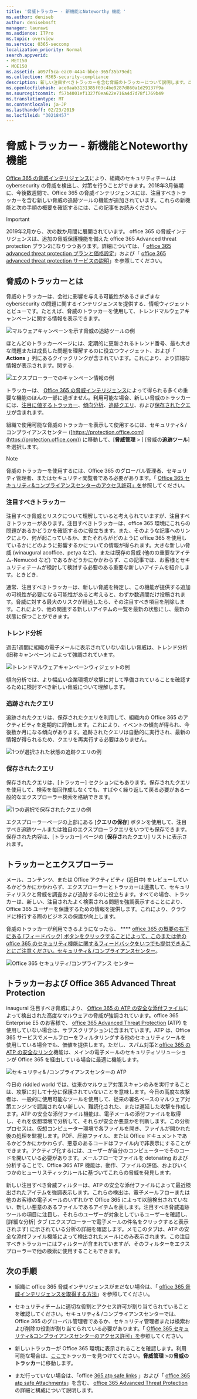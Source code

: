 ```yaml
---
title: '脅威トラッカー - 新機能とNoteworthy 機能 '
ms.author: deniseb
author: denisebmsft
manager: laurawi
ms.audience: ITPro
ms.topic: overview
ms.service: O365-seccomp
localization_priority: Normal
search.appverid:
- MET150
- MOE150
ms.assetid: a097f5ca-eac0-44a4-bbce-365f35b79ed1
ms.collection: M365-security-compliance
description: 新しい注目すべきトラッカーを含む脅威のトラッカーについて説明します。これにより、組織はセキュリティ上の問題に常に役立てることができます。
ms.openlocfilehash: ace0aab3131385f03c4be9287d860a1d29137f9a
ms.sourcegitcommit: f57b4001ef1327f0ea622e716a4d7d78f1769b49
ms.translationtype: MT
ms.contentlocale: ja-JP
ms.lasthandoff: 02/23/2019
ms.locfileid: "30218457"
---
```

# <a name="threat-trackers---new-and-noteworthy"></a>脅威トラッカー - 新機能とNoteworthy 機能 

[Office 365 の脅威インテリジェンス](office-365-ti.md)により、組織のセキュリティチームは cybersecurity の脅威を検出し、対策を行うことができます。2018年3月後期に、今後数週間で、Office 365 の脅威インテリジェンスには、注目すべきトラッカーを含む新しい脅威の追跡ツールの機能が追加されています。これらの新機能と次の手順の概要を確認するには、この記事をお読みください。 

> [!IMPORTANT]
> 2019年2月から、次の数か月間に展開されています。 office 365 の脅威インテリジェンスは、追加の脅威保護機能を備えた office 365 Advanced threat protection プラン2になりつつあります。詳細については、「 [office 365 advanced threat protection プランと価格設定](https://products.office.com/exchange/advance-threat-protection)」および「 [office 365 advanced threat protection サービスの説明](https://docs.microsoft.com/office365/servicedescriptions/office-365-advanced-threat-protection-service-description)」を参照してください。
  
## <a name="what-are-threat-trackers"></a>脅威のトラッカーとは

脅威のトラッカーは、会社に影響を与える可能性があるさまざまな cybersecurity の問題に関するインテリジェンスを提供する、情報ウィジェットとビューです。たとえば、脅威のトラッカーを使用して、トレンドマルウェアキャンペーンに関する情報を表示できます。
  
![マルウェアキャンペーンを示す脅威の追跡ツールの例](media/a883b5ac-8e2b-469a-90e0-f8ad39bb63b7.png)
  
ほとんどのトラッカーページには、定期的に更新されるトレンド番号、最も大きな問題または成長した問題を理解するのに役立つウィジェット、および「 **Actions** 」列にあるクイックリンクが含まれています。これにより、より詳細な情報が表示されます。関する. 
  
![エクスプローラーでのキャンペーン情報の例](media/e426f220-fdcb-4dd9-99a2-db97dbcf71d5.png)
  
トラッカーは、 [Office 365 の脅威インテリジェンス](office-365-ti.md)によって得られる多くの重要な機能のほんの一部に過ぎません。利用可能な場合、新しい脅威のトラッカーには、[注目に値するトラッカー](threat-trackers.md#notey)、[傾向分析](threat-trackers.md#trending)、[追跡クエリ](threat-trackers.md#trackedq)、および[保存されたクエリ](threat-trackers.md#savedq)が含まれます。
  
組織で使用可能な脅威のトラッカーを表示して使用するには、セキュリティ&amp; /コンプライアンスセンター ([https://protection.office.com](https://protection.office.com)) に移動して、[**脅威管理** \> ] [脅威の**追跡ツール**] を選択します。
  
> [!NOTE]
> 脅威のトラッカーを使用するには、Office 365 のグローバル管理者、セキュリティ管理者、またはセキュリティ閲覧者である必要があります。「 [Office 365 セキュリティ&amp;コンプライアンスセンターのアクセス許可」を](permissions-in-the-security-and-compliance-center.md)参照してください。 
  
### <a name="noteworthy-trackers"></a>注目すべきトラッカー

注目すべき脅威とリスクについて理解していると考えられていますが、注目すべきトラッカーがあります。注目すべきトラッカーは、office 365 環境にこれらの問題があるかどうかを確認するのに役立ちます。また、そのような記事へのリンクにより、何が起こっているか、またそれらがどのように office 365 を使用しているかにどのように影響するかについての情報が得られます。大きな新しい脅威 (winaugural acoffice、petya など)、または既存の脅威 (他のの重要なアイテム-Nemucod など) であるかどうかにかかわらず、この記事では、お客様とセキュリティチームが検討して検討する必要のある重要な新しいアイテムを紹介します。ときどき.
  
通常、注目すべきトラッカーは、新しい脅威を特定し、この機能が提供する追加の可視性が必要になる可能性があると考えると、わずか数週間だけ投稿されます。脅威に対する最大のリスクが経過したら、その注目すべき項目を削除します。これにより、他の関連する新しいアイテムの一覧を最新の状態にし、最新の状態に保つことができます。
  
### <a name="trending-trackers"></a>トレンド分析

過去1週間に組織の電子メールに表示されていない新しい脅威は、トレンド分析 (旧称キャンペーン) によって強調されています。
  
![トレンドマルウェアキャンペーンウィジェットの例](media/d2ccc1a0-2a1d-4e36-99b5-6766c207772f.png)
  
傾向分析では、より幅広い企業環境が攻撃に対して準備されていることを確認するために検討すべき新しい脅威について理解します。
  
### <a name="tracked-queries"></a>追跡されたクエリ

追跡されたクエリは、保存されたクエリを利用して、組織内の Office 365 のアクティビティを定期的に評価します。これにより、イベントの傾向が得られ、今後数か月になる傾向があります。追跡されたクエリは自動的に実行され、最新の情報が得られるため、クエリを再実行する必要はありません。
  
![1つが選択された状態の追跡クエリの例](media/0c556174-06eb-4ae5-b32a-5ff76b9e4f13.png)
  
### <a name="saved-queries"></a>保存されたクエリ

保存されたクエリは、[トラッカー] セクションにもあります。保存されたクエリを使用して、検索を毎回作成しなくても、すばやく繰り返して戻る必要がある一般的なエクスプローラー検索を格納できます。
  
![1つの選択で保存されたクエリの例](media/188cf3ff-58f1-41ea-81aa-76158d8f40c3.png)
  
エクスプローラーページの上部にある [**クエリの保存**] ボタンを使用して、注目すべき追跡ツールまたは独自のエクスプローラクエリをいつでも保存できます。保存された内容は、[トラッカー] ページの [**保存さ**れたクエリ] リストに表示されます。 
  
## <a name="trackers-and-explorer"></a>トラッカーとエクスプローラー

メール、コンテンツ、または Office アクティビティ (近日中) をレビューしているかどうかにかかわらず、エクスプローラーとトラッカーは連携して、セキュリティリスクと脅威を調査および追跡するのに役立ちます。すべての場合、トラッカーは、新しい、注目されたよく検索される問題を強調表示することにより、Office 365 ユーザーを保護するための情報を提供します。これにより、クラウドに移行する際のビジネスの保護が向上します。
  
脅威のトラッカーが利用できるようになったら、 **** [office 365 の概要の右下にある [フィードバック] ボタンをクリックすることによって、このまたは他の office 365 のセキュリティ機能に関するフィードバックをいつでも提供できることにご注意ください。セキュリティ&amp; /コンプライアンスセンター](https://support.office.com/article/a5f2fd18-b029-4257-b5a8-ae83e7768c85)。
  
![Office 365 セキュリティ/コンプライアンス センター](media/86c330db-8132-4150-8475-220258fe04fb.png)
  
## <a name="trackers-and-office-365-advanced-threat-protection"></a>トラッカーおよび Office 365 Advanced Threat Protection

inaugural 注目すべき脅威により、 [Office 365 の ATP の安全な添付ファイル](atp-safe-attachments.md)によって検出された高度なマルウェアの脅威が強調されています。office 365 Enterprise E5 のお客様で、 [office 365 Advanced Threat Protection](office-365-atp.md) (ATP) を使用していない場合は、サブスクリプションに含まれています。ATP は、Office 365 サービスでメールフローをフィルタリングする他のセキュリティツールを使用している場合でも、価値を提供します。ただし、スパム対策と[office 365 の ATP の安全なリンク](atp-safe-links.md)機能は、メインの電子メールのセキュリティソリューションが Office 365 を経由している場合に最適に機能します。 
  
![セキュリティ&amp; /コンプライアンスセンターの ATP](media/cee70d07-f0c1-459b-843c-2d10c253349f.png)
  
今日の riddled world では、従来のマルウェア対策スキャンのみを実行することは、攻撃に対して十分に保護されていないことを意味します。今日の高度な攻撃者は、一般的に使用可能なツールを使用して、従来の署名ベースのマルウェア対策エンジンで認識されない新しい、難読化された、または遅延した攻撃を作成します。ATP の安全な添付ファイル機能は、電子メールの添付ファイルを取得し、それを仮想環境で分析して、それらが安全か悪意かを判断します。この分析プロセスは、仮想コンピューター環境で各ファイルを開き、ファイルが開かれた後の処理を監視します。PDF、圧縮ファイル、または Office ドキュメントであるかどうかにかかわらず、悪意のあるコードはファイル内で非表示にすることができます。アクティブ化するには、ユーザーが自分のコンピューターでそのコードを開いている必要があります。メールフローでファイルを detonating および分析することで、Office 365 ATP 機能は、動作、ファイルの評価、およびいくつかのヒューリスティックルールに基づいてこれらの脅威を発見します。
  
新しい注目すべき脅威フィルターは、ATP の安全な添付ファイルによって最近検出されたアイテムを強調表示します。これらの検出は、電子メールフローまたは他のお客様の電子メールのいずれかで Office 365 によって以前検出されていない、新しい悪意のあるファイルであるアイテムを表します。注目すべき脅威追跡ツールの項目に注目し、それらのユーザーが対象としているユーザーを確認し、[詳細な分析] タブ (エクスプローラーで電子メールの件名をクリックすると表示されます) に示されている分析の詳細を確認します。メモこのタブは、ATP の安全な添付ファイル機能によって検出されたメールにのみ表示されます。この注目すべきトラッカーにはフィルターが含まれていますが、そのフィルターをエクスプローラーで他の検索に使用することもできます。
  
## <a name="next-steps"></a>次の手順

- 組織に office 365 脅威インテリジェンスがまだない場合は、「 [office 365 脅威インテリジェンスを取得する方法](get-started-with-ti.md)」を参照してください。
    
- セキュリティチームに適切な役割とアクセス許可が割り当てられていることを確認してください。セキュリティ&amp; /コンプライアンスセンターでは、Office 365 のグローバル管理者であるか、セキュリティ管理者または検索および削除の役割が割り当てられている必要があります。「 [Office 365 セキュリティ&amp;コンプライアンスセンターのアクセス許可」を](permissions-in-the-security-and-compliance-center.md)参照してください。
    
- 新しいトラッカーが Office 365 環境に表示されることを確認します。利用可能な場合は、[ここで](https://protection.office.com/)トラッカーを見つけてください。**脅威管理** \>の**脅威のトラッカー**に移動します。
    
- まだ行っていない場合は、「office [365 atp safe links](atp-safe-links.md) 」および「 [office 365 atp safe Attachments](atp-safe-attachments.md)」を含む、 [office 365 Advanced Threat Protection](office-365-atp.md)の詳細と構成について説明します。
  

